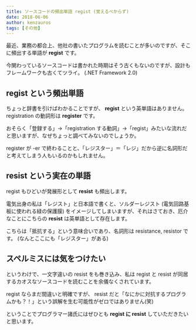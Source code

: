 ```yaml
---
title: ソースコードの頻出単語 regist (覚えるべからず)
date: 2018-06-06
author: kenzauros
tags: [その他]
---
```


最近、業務の都合上、他社の書いたプログラムを読むことが多いのですが、そこに頻出する単語が **regist** です。

今関わっているソースコードは書かれた時期はそう古くもないのですが、設計もフレームワークも古くてツライ。 (.NET Framework 2.0)

## regist という頻出単語

ちょっと辞書を引けばわかることですが、 **regist** という英単語はありません。 registration の動詞形は **register** です。

おそらく「登録する」→「registration する動詞」→「regist」みたいな流れだと思いますが、なぜちょっと調べてみないのでしょうか。

register が -er で終わることと、「レジスター」＝「レジ」だから逆に名詞形だと考えてしまう人もいるのかもしれません。

## resist という実在の単語

regist もひどいが発展形として **resist** も頻出します。

電気出身の私は「レジスト」と日本語で書くと、ソルダーレジスト (電気回路基板に使われる緑の保護膜) をイメージしてしまいますが、それはさておき、厄介なことにこちらの **resist** は英単語として存在します。

こちらは「抵抗する」という意味合いであり、名詞形は resistance, resistor です。 (なんとここにも「レジスター」がある)

## スペルミスには気をつけたい

というわけで、一文字違いの resist をも巻き込み、私は regist と resist が同居するカオスなソースコードを読むことを余儀なくされています。

regist ならまだ間違いと明確ですが、 resist だと「なにかに対抗するプログラムかも？！」という誤解を生む可能性がゼロではありません(笑)

ということでプログラマー諸氏にはぜひとも **regist に resist** していただきたいと思います。